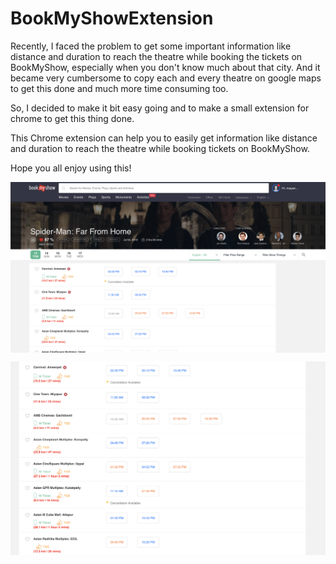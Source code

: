
# BookMyShowExtension

Recently, I faced the problem to get some important information like distance and duration to reach the theatre while booking the tickets on BookMyShow, especially when you don't know much about that city. And it became very cumbersome to copy each and every theatre on google maps to get this done and much more time consuming too.

So, I decided to make it bit easy going and to make a small extension for chrome to get this thing done.

This Chrome extension can help you to easily get information like distance and duration to reach the theatre while booking tickets on BookMyShow.

Hope you all enjoy using this!


<img src="https://github.com/mayankagg9722/BookMyShowExtension/blob/master/demo.png" align="center" ></p>

<img src="https://github.com/mayankagg9722/BookMyShowExtension/blob/master/demo1.png" align="center" ></p>



